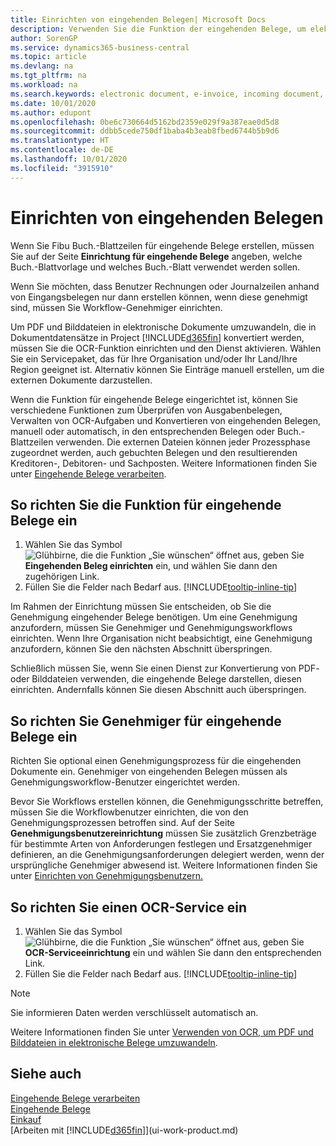 ```yaml
---
title: Einrichten von eingehenden Belegen| Microsoft Docs
description: Verwenden Sie die Funktion der eingehenden Belege, um elektronische Belege zu erstellen, verwalten Sie OCRaufgaben, importieren Sie Rechnungen und wandeln Sie Bilddateien um.
author: SorenGP
ms.service: dynamics365-business-central
ms.topic: article
ms.devlang: na
ms.tgt_pltfrm: na
ms.workload: na
ms.search.keywords: electronic document, e-invoice, incoming document, OCR, ecommerce, document exchange, import invoice
ms.date: 10/01/2020
ms.author: edupont
ms.openlocfilehash: 0be6c730664d5162bd2359e029f9a387eae0d5d8
ms.sourcegitcommit: ddbb5cede750df1baba4b3eab8fbed6744b5b9d6
ms.translationtype: HT
ms.contentlocale: de-DE
ms.lasthandoff: 10/01/2020
ms.locfileid: "3915910"
---
```

# <a name="set-up-incoming-documents"></a>Einrichten von eingehenden Belegen

Wenn Sie Fibu Buch.-Blattzeilen für eingehende Belege erstellen, müssen Sie auf der Seite **Einrichtung für eingehende Belege** angeben, welche Buch.-Blattvorlage und welches Buch.-Blatt verwendet werden sollen.

Wenn Sie möchten, dass Benutzer Rechnungen oder Journalzeilen anhand von Eingangsbelegen nur dann erstellen können, wenn diese genehmigt sind, müssen Sie Workflow-Genehmiger einrichten.

Um PDF und Bilddateien in elektronische Dokumente umzuwandeln, die in Dokumentdatensätze in Project [!INCLUDE[d365fin](includes/d365fin_md.md)] konvertiert werden, müssen Sie die OCR-Funktion einrichten und den Dienst aktivieren. Wählen Sie ein Servicepaket, das für Ihre Organisation und/oder Ihr Land/Ihre Region geeignet ist. Alternativ können Sie Einträge manuell erstellen, um die externen Dokumente darzustellen.  

Wenn die Funktion für eingehende Belege eingerichtet ist, können Sie verschiedene Funktionen zum Überprüfen von Ausgabenbelegen, Verwalten von OCR-Aufgaben und Konvertieren von eingehenden Belegen, manuell oder automatisch, in den entsprechenden Belegen oder Buch.-Blattzeilen verwenden. Die externen Dateien können jeder Prozessphase zugeordnet werden, auch gebuchten Belegen und den resultierenden Kreditoren-, Debitoren- und Sachposten. Weitere Informationen finden Sie unter [Eingehende Belege verarbeiten](across-process-income-documents.md).

## <a name="to-set-up-the-incoming-documents-feature"></a>So richten Sie die Funktion für eingehende Belege ein

1. Wählen Sie das Symbol ![Glühbirne, die die Funktion „Sie wünschen“ öffnet](media/ui-search/search_small.png "Was möchten Sie tun?") aus, geben Sie **Eingehenden Beleg einrichten** ein, und wählen Sie dann den zugehörigen Link.
2. Füllen Sie die Felder nach Bedarf aus. [!INCLUDE[tooltip-inline-tip](includes/tooltip-inline-tip_md.md)]

Im Rahmen der Einrichtung müssen Sie entscheiden, ob Sie die Genehmigung eingehender Belege benötigen. Um eine Genehmigung anzufordern, müssen Sie Genehmiger und Genehmigungsworkflows einrichten. Wenn Ihre Organisation nicht beabsichtigt, eine Genehmigung anzufordern, können Sie den nächsten Abschnitt überspringen.  

Schließlich müssen Sie, wenn Sie einen Dienst zur Konvertierung von PDF- oder Bilddateien verwenden, die eingehende Belege darstellen, diesen einrichten. Andernfalls können Sie diesen Abschnitt auch überspringen.  

## <a name="to-set-up-approvers-of-incoming-document-records"></a>So richten Sie Genehmiger für eingehende Belege ein

Richten Sie optional einen Genehmigungsprozess für die eingehenden Dokumente ein. Genehmiger von eingehenden Belegen müssen als Genehmigungsworkflow-Benutzer eingerichtet werden.

Bevor Sie Workflows erstellen können, die Genehmigungsschritte betreffen, müssen Sie die Workflowbenutzer einrichten, die von den Genehmigungsprozessen betroffen sind. Auf der Seite **Genehmigungsbenutzereinrichtung** müssen Sie zusätzlich Grenzbeträge für bestimmte Arten von Anforderungen festlegen und Ersatzgenehmiger definieren, an die Genehmigungsanforderungen delegiert werden, wenn der ursprüngliche Genehmiger abwesend ist. Weitere Informationen finden Sie unter [Einrichten von Genehmigungsbenutzern.](across-how-to-set-up-approval-users.md)

## <a name="to-set-up-an-ocr-service"></a>So richten Sie einen OCR-Service ein

1. Wählen Sie das Symbol ![Glühbirne, die die Funktion „Sie wünschen“ öffnet](media/ui-search/search_small.png "Was möchten Sie tun?") aus, geben Sie **OCR-Serviceeinrichtung** ein und wählen Sie dann den entsprechenden Link.
2. Füllen Sie die Felder nach Bedarf aus. [!INCLUDE[tooltip-inline-tip](includes/tooltip-inline-tip_md.md)]

> [!NOTE]  
> Sie informieren Daten werden verschlüsselt automatisch an.

Weitere Informationen finden Sie unter [Verwenden von OCR, um PDF und Bilddateien in elektronische Belege umzuwandeln](across-how-use-ocr-pdf-images-files.md).  

## <a name="see-also"></a>Siehe auch

[Eingehende Belege verarbeiten](across-process-income-documents.md)  
[Eingehende Belege](across-income-documents.md)  
[Einkauf](purchasing-manage-purchasing.md)  
[Arbeiten mit [!INCLUDE[d365fin](includes/d365fin_md.md)]](ui-work-product.md)

